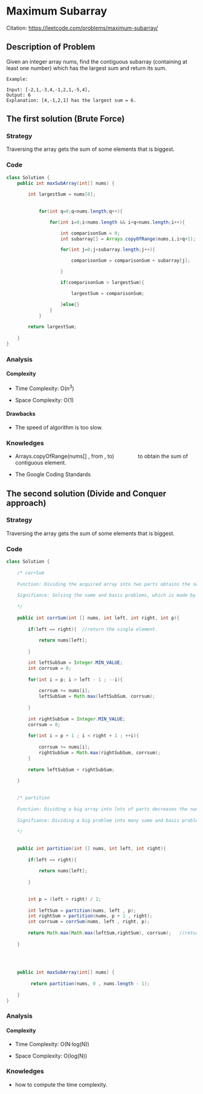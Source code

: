 # Maximum Subarray

Citation: https://leetcode.com/problems/maximum-subarray/


## Description of Problem

Given an integer array nums, find the contiguous subarray (containing at least one number) which has the largest sum and return its sum.



``` 
Example:

Input: [-2,1,-3,4,-1,2,1,-5,4],
Output: 6
Explanation: [4,-1,2,1] has the largest sum = 6.

```


## The first solution (Brute Force)

### Strategy 

Traversing the array gets the sum of some elements that is biggest.


### Code
```java
class Solution {
    public int maxSubArray(int[] nums) {
        
        int largestSum = nums[0];
        
        
            for(int q=0;q<nums.length;q++){

                for(int i=0;i<nums.length && i+q<nums.length;i++){

                    int comparisonSum = 0;
                    int subarray[] = Arrays.copyOfRange(nums,i,i+q+1);

                    for(int j=0;j<subarray.length;j++){

                        comparisonSum = comparisonSum + subarray[j];

                    }

                    if(comparisonSum > largestSum){

                        largestSum = comparisonSum;

                    }else{}
                }
            }
        
        return largestSum;
        
    }
}
```



### Analysis

#### Complexity

+ Time Complexity: O(n<sup>3</sup>)

+ Space Complexity: O(1)

#### Drawbacks

+ The speed of algorithm is too slow.




### Knowledges

+ Arrays.copyOfRange(nums[] , from , to)   &nbsp;&nbsp;&nbsp;&nbsp; &nbsp;&nbsp;&nbsp;&nbsp; &nbsp;&nbsp;&nbsp;&nbsp;  to obtain the sum of contiguous element. 

+ The Google Coding Standards


## The second solution (Divide and Conquer approach)

### Strategy 

Traversing the array gets the sum of some elements that is biggest.


### Code
```java
class Solution {
    
    /* corrSum
    
    Function: Dividing the acquired array into two parts obtains the separately biggest value of two parts. 
    
    Signifiance: Solving the same and basis problems, which is made by the function of partition.
    
    */
    
    public int corrSum(int [] nums, int left, int right, int p){   
        
        if(left == right){  //return the single element.
            
            return nums[left];
            
        } 

        int leftSubSum = Integer.MIN_VALUE;
        int corrsum = 0;
        
        for(int i = p; i > left - 1 ; --i){
            
            corrsum += nums[i];
            leftSubSum = Math.max(leftSubSum, corrsum);
            
        }
        
        int rightSubSum = Integer.MIN_VALUE;
        corrsum = 0;
        
        for(int i = p + 1 ; i < right + 1 ; ++i){
            
            corrsum += nums[i];
            rightSubSum = Math.max(rightSubSum, corrsum);
        }
        
        return leftSubSum + rightSubSum;
        
    }
    
    
    /* partition
    
    Function: Dividing a big array into lots of parts decreases the number of calculation in order to simplify problems. 
    
    Signifiance: Dividing a big problem into many same and basis problems.
    
    */
    
    
    public int partition(int [] nums, int left, int right){
        
        if(left == right){
            
            return nums[left];
            
        }
        
        
        int p = (left + right) / 2;
        
        int leftSum = partition(nums, left , p);  
        int rightSum = partition(nums, p + 1 , right);    
        int corrsum = corrSum(nums, left , right, p);   
        
        return Math.max(Math.max(leftSum,rightSum), corrsum);   //return the biggest value
        
    }
    
    
    
    
    public int maxSubArray(int[] nums) {
        
         return partition(nums, 0 , nums.length - 1);
    
    }
}
```



### Analysis

#### Complexity

+ Time Complexity: O(N·log(N))

+ Space Complexity: O(log(N))


### Knowledges

+ how to compute the time complexity.




